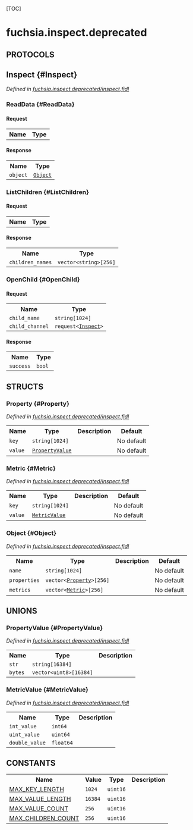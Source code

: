 [TOC]

# fuchsia.inspect.deprecated


## **PROTOCOLS**

## Inspect {#Inspect}
*Defined in [fuchsia.inspect.deprecated/inspect.fidl](https://fuchsia.googlesource.com/fuchsia/+/master/zircon/system/fidl/fuchsia-inspect-deprecated/inspect.fidl#49)*


### ReadData {#ReadData}


#### Request
<table>
    <tr><th>Name</th><th>Type</th></tr>
    </table>


#### Response
<table>
    <tr><th>Name</th><th>Type</th></tr>
    <tr>
            <td><code>object</code></td>
            <td>
                <code><a class='link' href='#Object'>Object</a></code>
            </td>
        </tr></table>

### ListChildren {#ListChildren}


#### Request
<table>
    <tr><th>Name</th><th>Type</th></tr>
    </table>


#### Response
<table>
    <tr><th>Name</th><th>Type</th></tr>
    <tr>
            <td><code>children_names</code></td>
            <td>
                <code>vector&lt;string&gt;[256]</code>
            </td>
        </tr></table>

### OpenChild {#OpenChild}


#### Request
<table>
    <tr><th>Name</th><th>Type</th></tr>
    <tr>
            <td><code>child_name</code></td>
            <td>
                <code>string[1024]</code>
            </td>
        </tr><tr>
            <td><code>child_channel</code></td>
            <td>
                <code>request&lt;<a class='link' href='#Inspect'>Inspect</a>&gt;</code>
            </td>
        </tr></table>


#### Response
<table>
    <tr><th>Name</th><th>Type</th></tr>
    <tr>
            <td><code>success</code></td>
            <td>
                <code>bool</code>
            </td>
        </tr></table>



## **STRUCTS**

### Property {#Property}
*Defined in [fuchsia.inspect.deprecated/inspect.fidl](https://fuchsia.googlesource.com/fuchsia/+/master/zircon/system/fidl/fuchsia-inspect-deprecated/inspect.fidl#21)*





<table>
    <tr><th>Name</th><th>Type</th><th>Description</th><th>Default</th></tr><tr>
            <td><code>key</code></td>
            <td>
                <code>string[1024]</code>
            </td>
            <td></td>
            <td>No default</td>
        </tr><tr>
            <td><code>value</code></td>
            <td>
                <code><a class='link' href='#PropertyValue'>PropertyValue</a></code>
            </td>
            <td></td>
            <td>No default</td>
        </tr>
</table>

### Metric {#Metric}
*Defined in [fuchsia.inspect.deprecated/inspect.fidl](https://fuchsia.googlesource.com/fuchsia/+/master/zircon/system/fidl/fuchsia-inspect-deprecated/inspect.fidl#34)*





<table>
    <tr><th>Name</th><th>Type</th><th>Description</th><th>Default</th></tr><tr>
            <td><code>key</code></td>
            <td>
                <code>string[1024]</code>
            </td>
            <td></td>
            <td>No default</td>
        </tr><tr>
            <td><code>value</code></td>
            <td>
                <code><a class='link' href='#MetricValue'>MetricValue</a></code>
            </td>
            <td></td>
            <td>No default</td>
        </tr>
</table>

### Object {#Object}
*Defined in [fuchsia.inspect.deprecated/inspect.fidl](https://fuchsia.googlesource.com/fuchsia/+/master/zircon/system/fidl/fuchsia-inspect-deprecated/inspect.fidl#40)*





<table>
    <tr><th>Name</th><th>Type</th><th>Description</th><th>Default</th></tr><tr>
            <td><code>name</code></td>
            <td>
                <code>string[1024]</code>
            </td>
            <td></td>
            <td>No default</td>
        </tr><tr>
            <td><code>properties</code></td>
            <td>
                <code>vector&lt;<a class='link' href='#Property'>Property</a>&gt;[256]</code>
            </td>
            <td></td>
            <td>No default</td>
        </tr><tr>
            <td><code>metrics</code></td>
            <td>
                <code>vector&lt;<a class='link' href='#Metric'>Metric</a>&gt;[256]</code>
            </td>
            <td></td>
            <td>No default</td>
        </tr>
</table>







## **UNIONS**

### PropertyValue {#PropertyValue}
*Defined in [fuchsia.inspect.deprecated/inspect.fidl](https://fuchsia.googlesource.com/fuchsia/+/master/zircon/system/fidl/fuchsia-inspect-deprecated/inspect.fidl#15)*


<table>
    <tr><th>Name</th><th>Type</th><th>Description</th></tr><tr>
            <td><code>str</code></td>
            <td>
                <code>string[16384]</code>
            </td>
            <td></td>
        </tr><tr>
            <td><code>bytes</code></td>
            <td>
                <code>vector&lt;uint8&gt;[16384]</code>
            </td>
            <td></td>
        </tr></table>

### MetricValue {#MetricValue}
*Defined in [fuchsia.inspect.deprecated/inspect.fidl](https://fuchsia.googlesource.com/fuchsia/+/master/zircon/system/fidl/fuchsia-inspect-deprecated/inspect.fidl#27)*


<table>
    <tr><th>Name</th><th>Type</th><th>Description</th></tr><tr>
            <td><code>int_value</code></td>
            <td>
                <code>int64</code>
            </td>
            <td></td>
        </tr><tr>
            <td><code>uint_value</code></td>
            <td>
                <code>uint64</code>
            </td>
            <td></td>
        </tr><tr>
            <td><code>double_value</code></td>
            <td>
                <code>float64</code>
            </td>
            <td></td>
        </tr></table>







## **CONSTANTS**

<table>
    <tr><th>Name</th><th>Value</th><th>Type</th><th>Description</th></tr><tr id="MAX_KEY_LENGTH">
            <td><a href="https://fuchsia.googlesource.com/fuchsia/+/master/zircon/system/fidl/fuchsia-inspect-deprecated/inspect.fidl#10">MAX_KEY_LENGTH</a></td>
            <td>
                    <code>1024</code>
                </td>
                <td><code>uint16</code></td>
            <td></td>
        </tr>
    <tr id="MAX_VALUE_LENGTH">
            <td><a href="https://fuchsia.googlesource.com/fuchsia/+/master/zircon/system/fidl/fuchsia-inspect-deprecated/inspect.fidl#11">MAX_VALUE_LENGTH</a></td>
            <td>
                    <code>16384</code>
                </td>
                <td><code>uint16</code></td>
            <td></td>
        </tr>
    <tr id="MAX_VALUE_COUNT">
            <td><a href="https://fuchsia.googlesource.com/fuchsia/+/master/zircon/system/fidl/fuchsia-inspect-deprecated/inspect.fidl#12">MAX_VALUE_COUNT</a></td>
            <td>
                    <code>256</code>
                </td>
                <td><code>uint16</code></td>
            <td></td>
        </tr>
    <tr id="MAX_CHILDREN_COUNT">
            <td><a href="https://fuchsia.googlesource.com/fuchsia/+/master/zircon/system/fidl/fuchsia-inspect-deprecated/inspect.fidl#13">MAX_CHILDREN_COUNT</a></td>
            <td>
                    <code>256</code>
                </td>
                <td><code>uint16</code></td>
            <td></td>
        </tr>
    
</table>



